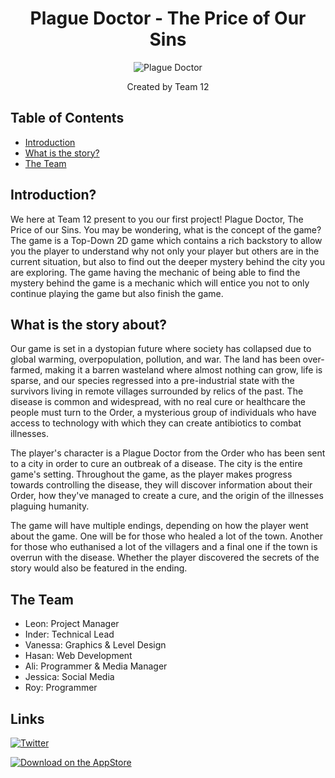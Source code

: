 <h1 align="center"> Plague Doctor - The Price of Our Sins </h1>

<p align="center">
 <img src="https://i.imgur.com/Zb7EIIm.png" alt="Plague Doctor"></a>
</p>

<p align = "center">Created by Team 12</p>

## Table of Contents

- [Introduction](#introduction)
- [What is the story?](#story)
- [The Team](#team)


## Introduction? <a name = "introduction"></a>

We here at Team 12 present to you our first project! Plague Doctor, The Price of our Sins. You may be wondering, what is the concept of the game? The game is a Top-Down 2D game which contains a rich backstory to allow you the player to understand why not only your player but others are in the current situation, but also to find out the deeper mystery behind the city you are exploring. The game having the mechanic of being able to find the mystery behind the game is a mechanic which will entice you not to only continue playing the game but also finish the game. 

## What is the story about? <a name = "story"></a>

Our game is set in a dystopian future where society has collapsed due to global warming, overpopulation, pollution, and war. The land has been over-farmed, making it a barren wasteland where almost nothing can grow, life is sparse, and our species regressed into a pre-industrial state with the survivors living in remote villages surrounded by relics of the past. The disease is common and widespread, with no real cure or healthcare the people must turn to the Order, a mysterious group of individuals who have access to technology with which they can create antibiotics to combat illnesses. 

The player's character is a Plague Doctor from the Order who has been sent to a city in order to cure an outbreak of a disease. The city is the entire game's setting. Throughout the game, as the player makes progress towards controlling the disease, they will discover information about their Order, how they've managed to create a cure, and the origin of the illnesses plaguing humanity. 

The game will have multiple endings, depending on how the player went about the game. One will be for those who healed a lot of the town. Another for those who euthanised a lot of the villagers and a final one if the town is overrun with the disease. Whether the player discovered the secrets of the story would also be featured in the ending. 

## The Team <a name = "team"></a>
- Leon: Project Manager
- Inder: Technical Lead
- Vanessa: Graphics & Level Design
- Hasan: Web Development
- Ali: Programmer & Media Manager
- Jessica: Social Media
- Roy: Programmer

## Links <a name = "links"></a>
[![Twitter](https://www.bing.com/th?id=OIP.NSqJBUp5ANzoR3x-myMgTQHaHa&pid=Api&rs=1)](https://play.google.com/store/apps/details?id=com.package.path)

<!-- edit this image location -->
[![Download on the AppStore](https://raw.github.com/repat/README-template/master/appstore.png)](https://itunes.apple.com/app/id123456)
